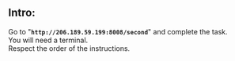 ## Intro:

Go to "**`http://206.189.59.199:8008/second`**" and complete the task. <br/>
You will need a terminal. <br/> 
Respect the order of the instructions. <br/>
